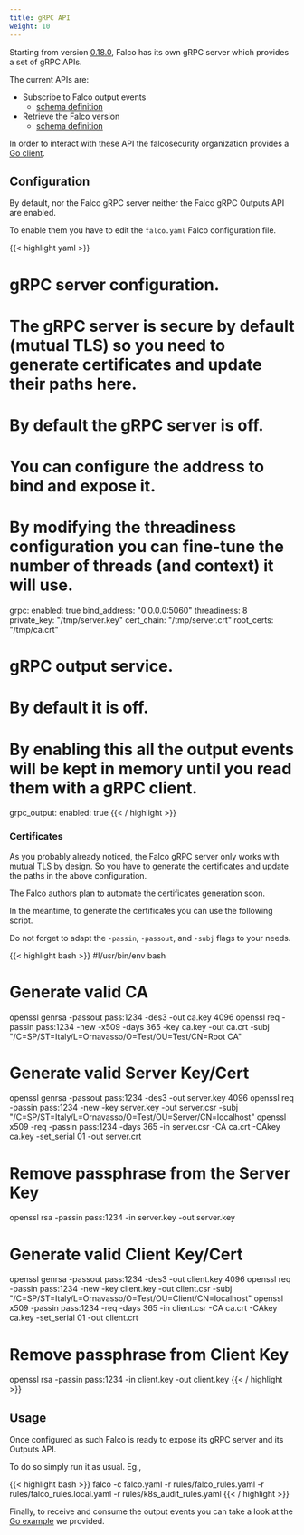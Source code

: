 ```yaml
---
title: gRPC API
weight: 10
---
```


Starting from version [0.18.0](https://github.com/falcosecurity/falco/releases/tag/0.18.0), Falco has its own gRPC server which provides a set of gRPC APIs.

The current APIs are:

- Subscribe to Falco output events
  - [schema definition](./outputs)
- Retrieve the Falco version
  - [schema definition](./version)

In order to interact with these API the falcosecurity organization provides a [Go client](./client-go).

## Configuration

By default, nor the Falco gRPC server neither the Falco gRPC Outputs API are enabled.

To enable them you have to edit the `falco.yaml` Falco configuration file.

{{< highlight yaml >}}
# gRPC server configuration.
# The gRPC server is secure by default (mutual TLS) so you need to generate certificates and update their paths here.
# By default the gRPC server is off.
# You can configure the address to bind and expose it.
# By modifying the threadiness configuration you can fine-tune the number of threads (and context) it will use.
grpc:
  enabled: true
  bind_address: "0.0.0.0:5060"
  threadiness: 8
  private_key: "/tmp/server.key"
  cert_chain: "/tmp/server.crt"
  root_certs: "/tmp/ca.crt"

# gRPC output service.
# By default it is off.
# By enabling this all the output events will be kept in memory until you read them with a gRPC client.
grpc_output:
  enabled: true
{{< / highlight >}}

### Certificates

As you probably already noticed, the Falco gRPC server only works with mutual TLS by design. So you have to generate the certificates and update the paths in the above configuration.

The Falco authors plan to automate the certificates generation soon.

In the meantime, to generate the certificates you can use the following script.

Do not forget to adapt the `-passin`, `-passout`, and `-subj` flags to your needs.

{{< highlight bash >}}
#!/usr/bin/env bash

# Generate valid CA
openssl genrsa -passout pass:1234 -des3 -out ca.key 4096
openssl req -passin pass:1234 -new -x509 -days 365 -key ca.key -out ca.crt -subj  "/C=SP/ST=Italy/L=Ornavasso/O=Test/OU=Test/CN=Root CA"

# Generate valid Server Key/Cert
openssl genrsa -passout pass:1234 -des3 -out server.key 4096
openssl req -passin pass:1234 -new -key server.key -out server.csr -subj  "/C=SP/ST=Italy/L=Ornavasso/O=Test/OU=Server/CN=localhost"
openssl x509 -req -passin pass:1234 -days 365 -in server.csr -CA ca.crt -CAkey ca.key -set_serial 01 -out server.crt

# Remove passphrase from the Server Key
openssl rsa -passin pass:1234 -in server.key -out server.key

# Generate valid Client Key/Cert
openssl genrsa -passout pass:1234 -des3 -out client.key 4096
openssl req -passin pass:1234 -new -key client.key -out client.csr -subj  "/C=SP/ST=Italy/L=Ornavasso/O=Test/OU=Client/CN=localhost"
openssl x509 -passin pass:1234 -req -days 365 -in client.csr -CA ca.crt -CAkey ca.key -set_serial 01 -out client.crt

# Remove passphrase from Client Key
openssl rsa -passin pass:1234 -in client.key -out client.key
{{< / highlight >}}

## Usage

Once configured as such Falco is ready to expose its gRPC server and its Outputs API.

To do so simply run it as usual. Eg.,

{{< highlight bash >}}
falco -c falco.yaml -r rules/falco_rules.yaml -r rules/falco_rules.local.yaml -r rules/k8s_audit_rules.yaml
{{< / highlight >}}

Finally, to receive and consume the output events you can take a look at the [Go example](./outputs) we provided.
